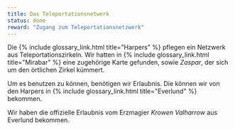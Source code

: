 ```yaml
---
title: Das Teleportationsnetwerk
status: done
reward: "Zugang zum Teleportationsnetzwerk"
---
```


Die {% include glossary_link.html title="Harpers" %} pflegen ein Netzwerk aus Teleportationszirkeln.
Wir hatten in {% include glossary_link.html title="Mirabar" %} eine zugehörige Karte gefunden,
sowie *Zaspar*, der sich um den örtlichen Zirkel kümmert.

Um es benutzen zu können, benötigen wir Erlaubnis. Die können wir von den Harpers in {% include
glossary_link.html title="Everlund" %} bekommen.

Wir haben die offizielle Erlaubnis vom Erzmagier *Krowen Valharrow* aus Everlund bekommen.
